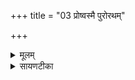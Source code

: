 +++
title = "03 प्रोष्वस्मै पुरोरथम्"

+++
<details><summary>मूलम्</summary>

प्रोष्व॑स्मै पुरोर॒थम् ।  
इन्द्रा॑य शू॒षम॑र्चत ॥34॥  
अ॒भीके॑ चिदु लोक॒कृत् ।  
स॒ङ्गे स॒मथ्सु॑ वृत्र॒हा ।  
अ॒स्माक॑म्बोधि चोदि॒ता ।  
नभ॑न्तामन्य॒केषा᳚म् ।  
ज्या॒का अधि॒ धन्व॑सु ।  

</details>

<details><summary>सायणटीका</summary>

3तृतीयामाह - अस्मा इन्द्राय अस्येन्द्रस्य पुरोरथं रथस्य पुरोभागे शूषं बलं प्रोष्वर्चत प्रकर्षेण सुष्ठु पूजयत ॥ कथं बलस्य पूजेत्युच्यते - अयमिन्द्रः वृत्रहा वैरिघाती समत्सु सङ्ग्रामेषु सङ्गे योद्धृभिर्वैरिभटैः सङ्गे सति संयोगे सति अभीकेचित् हन्तुं कामयमानेऽपि वैरिणि लोककृत् स्थितिं करोत्येव न तु पलायते ॥ इत्थं बलस्य पूजा ॥ तथा पूजित इन्द्रोऽस्माकं इतरव्यावृत्तये चोदिता प्रेरयिता सन् बोधि बुध्यतां सावधानो भवतु ॥ अन्यकेषां कुत्सितानां वैरिणां धन्वसु अधिश्रित्य वर्तमाना ज्याकाः कुत्सितज्या नभन्तां हिंसन्तां त्रुट्यन्त्वित्यर्थः ॥ एतच्चोभयं कस्मिंश्चिदैन्द्रे कर्मणि विनियोज्यम् ॥॥


</details>

